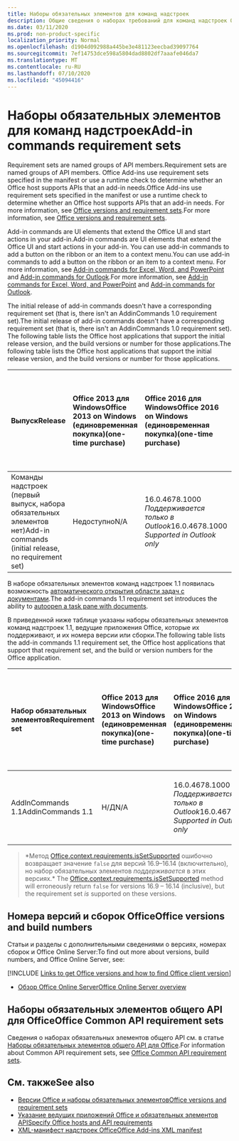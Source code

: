 ```yaml
---
title: Наборы обязательных элементов для команд надстроек
description: Общие сведения о наборах требований для команд надстроек Office
ms.date: 03/11/2020
ms.prod: non-product-specific
localization_priority: Normal
ms.openlocfilehash: d1904d092988a445be3e481123eecbad39097764
ms.sourcegitcommit: 7ef14753dce598a5804dad8802df7aaafe046da7
ms.translationtype: MT
ms.contentlocale: ru-RU
ms.lasthandoff: 07/10/2020
ms.locfileid: "45094416"
---
```

# <a name="add-in-commands-requirement-sets"></a><span data-ttu-id="79f23-103">Наборы обязательных элементов для команд надстроек</span><span class="sxs-lookup"><span data-stu-id="79f23-103">Add-in commands requirement sets</span></span>

<span data-ttu-id="79f23-104">Requirement sets are named groups of API members.</span><span class="sxs-lookup"><span data-stu-id="79f23-104">Requirement sets are named groups of API members.</span></span> <span data-ttu-id="79f23-105">Office Add-ins use requirement sets specified in the manifest or use a runtime check to determine whether an Office host supports APIs that an add-in needs.</span><span class="sxs-lookup"><span data-stu-id="79f23-105">Office Add-ins use requirement sets specified in the manifest or use a runtime check to determine whether an Office host supports APIs that an add-in needs.</span></span> <span data-ttu-id="79f23-106">For more information, see [Office versions and requirement sets](../../develop/office-versions-and-requirement-sets.md).</span><span class="sxs-lookup"><span data-stu-id="79f23-106">For more information, see [Office versions and requirement sets](../../develop/office-versions-and-requirement-sets.md).</span></span>

<span data-ttu-id="79f23-107">Add-in commands are UI elements that extend the Office UI and start actions in your add-in.</span><span class="sxs-lookup"><span data-stu-id="79f23-107">Add-in commands are UI elements that extend the Office UI and start actions in your add-in.</span></span> <span data-ttu-id="79f23-108">You can use add-in commands to add a button on the ribbon or an item to a context menu.</span><span class="sxs-lookup"><span data-stu-id="79f23-108">You can use add-in commands to add a button on the ribbon or an item to a context menu.</span></span> <span data-ttu-id="79f23-109">For more information, see [Add-in commands for Excel, Word, and PowerPoint](../../design/add-in-commands.md) and [Add-in commands for Outlook](../../outlook/add-in-commands-for-outlook.md).</span><span class="sxs-lookup"><span data-stu-id="79f23-109">For more information, see [Add-in commands for Excel, Word, and PowerPoint](../../design/add-in-commands.md) and [Add-in commands for Outlook](../../outlook/add-in-commands-for-outlook.md).</span></span>

<span data-ttu-id="79f23-110">The initial release of add-in commands doesn't have a corresponding requirement set (that is, there isn't an AddinCommands 1.0 requirement set).</span><span class="sxs-lookup"><span data-stu-id="79f23-110">The initial release of add-in commands doesn't have a corresponding requirement set (that is, there isn't an AddinCommands 1.0 requirement set).</span></span> <span data-ttu-id="79f23-111">The following table lists the Office host applications that support the initial release version, and the build versions or number for those applications.</span><span class="sxs-lookup"><span data-stu-id="79f23-111">The following table lists the Office host applications that support the initial release version, and the build versions or number for those applications.</span></span>  

| <span data-ttu-id="79f23-112">Выпуск</span><span class="sxs-lookup"><span data-stu-id="79f23-112">Release</span></span>   |  <span data-ttu-id="79f23-113">Office 2013 для Windows</span><span class="sxs-lookup"><span data-stu-id="79f23-113">Office 2013 on Windows</span></span><br><span data-ttu-id="79f23-114">(единовременная покупка)</span><span class="sxs-lookup"><span data-stu-id="79f23-114">(one-time purchase)</span></span> | <span data-ttu-id="79f23-115">Office 2016 для Windows</span><span class="sxs-lookup"><span data-stu-id="79f23-115">Office 2016 on Windows</span></span><br><span data-ttu-id="79f23-116">(единовременная покупка)</span><span class="sxs-lookup"><span data-stu-id="79f23-116">(one-time purchase)</span></span> | <span data-ttu-id="79f23-117">Office 2019 для Windows</span><span class="sxs-lookup"><span data-stu-id="79f23-117">Office 2019 on Windows</span></span><br><span data-ttu-id="79f23-118">(единовременная покупка)</span><span class="sxs-lookup"><span data-stu-id="79f23-118">(one-time purchase)</span></span> | <span data-ttu-id="79f23-119">Office для Windows</span><span class="sxs-lookup"><span data-stu-id="79f23-119">Office on Windows</span></span><br><span data-ttu-id="79f23-120">(подключено к подписке Microsoft 365)</span><span class="sxs-lookup"><span data-stu-id="79f23-120">(connected to Microsoft 365 subscription)</span></span>   |  <span data-ttu-id="79f23-121">Office для iPad</span><span class="sxs-lookup"><span data-stu-id="79f23-121">Office on iPad</span></span><br><span data-ttu-id="79f23-122">(подключено к подписке Microsoft 365)</span><span class="sxs-lookup"><span data-stu-id="79f23-122">(connected to Microsoft 365 subscription)</span></span>  |  <span data-ttu-id="79f23-123">Office для Mac</span><span class="sxs-lookup"><span data-stu-id="79f23-123">Office on Mac</span></span><br><span data-ttu-id="79f23-124">(подключено к подписке Microsoft 365)</span><span class="sxs-lookup"><span data-stu-id="79f23-124">(connected to Microsoft 365 subscription)</span></span>  | <span data-ttu-id="79f23-125">Office в Интернете</span><span class="sxs-lookup"><span data-stu-id="79f23-125">Office on the web</span></span>  |
|:-----|:-----|:-----|:-----|:-----|:-----|:-----|:-----|
| <span data-ttu-id="79f23-126">Команды надстроек (первый выпуск, набора обязательных элементов нет)</span><span class="sxs-lookup"><span data-stu-id="79f23-126">Add-in commands (initial release, no requirement set)</span></span> | <span data-ttu-id="79f23-127">Недоступно</span><span class="sxs-lookup"><span data-stu-id="79f23-127">N/A</span></span> | <span data-ttu-id="79f23-128">16.0.4678.1000 *Поддерживается только в Outlook*</span><span class="sxs-lookup"><span data-stu-id="79f23-128">16.0.4678.1000 *Supported in Outlook only*</span></span> | <span data-ttu-id="79f23-129">Версия 1809 (сборка 10827.20150) или более поздняя</span><span class="sxs-lookup"><span data-stu-id="79f23-129">Version 1809 (Build 10827.20150) or later</span></span> |<span data-ttu-id="79f23-130">Версия 1603 (сборка 6769.0000) или более поздняя</span><span class="sxs-lookup"><span data-stu-id="79f23-130">Version 1603 (Build 6769.0000) or later</span></span> | <span data-ttu-id="79f23-131">Н/Д</span><span class="sxs-lookup"><span data-stu-id="79f23-131">N/A</span></span> | <span data-ttu-id="79f23-132">15.33 или более поздняя версия</span><span class="sxs-lookup"><span data-stu-id="79f23-132">15.33 or later</span></span>| <span data-ttu-id="79f23-133">Январь 2016 г.</span><span class="sxs-lookup"><span data-stu-id="79f23-133">January 2016</span></span> |

<span data-ttu-id="79f23-134">В наборе обязательных элементов команд надстроек 1.1 появилась возможность [автоматического открытия области задач с документами](../../develop/automatically-open-a-task-pane-with-a-document.md).</span><span class="sxs-lookup"><span data-stu-id="79f23-134">The add-in commands 1.1 requirement set introduces the ability to [autoopen a task pane with documents](../../develop/automatically-open-a-task-pane-with-a-document.md).</span></span>

<span data-ttu-id="79f23-135">В приведенной ниже таблице указаны наборы обязательных элементов команд надстроек 1.1, ведущие приложения Office, которые их поддерживают, и их номера версии или сборки.</span><span class="sxs-lookup"><span data-stu-id="79f23-135">The following table lists the add-in commands 1.1 requirement set, the Office host applications that support that requirement set, and the build or version numbers for the Office application.</span></span>

|  <span data-ttu-id="79f23-136">Набор обязательных элементов</span><span class="sxs-lookup"><span data-stu-id="79f23-136">Requirement set</span></span>  |  <span data-ttu-id="79f23-137">Office 2013 для Windows</span><span class="sxs-lookup"><span data-stu-id="79f23-137">Office 2013 on Windows</span></span><br><span data-ttu-id="79f23-138">(единовременная покупка)</span><span class="sxs-lookup"><span data-stu-id="79f23-138">(one-time purchase)</span></span> | <span data-ttu-id="79f23-139">Office 2016 для Windows</span><span class="sxs-lookup"><span data-stu-id="79f23-139">Office 2016 on Windows</span></span><br><span data-ttu-id="79f23-140">(единовременная покупка)</span><span class="sxs-lookup"><span data-stu-id="79f23-140">(one-time purchase)</span></span> | <span data-ttu-id="79f23-141">Office 2019 для Windows</span><span class="sxs-lookup"><span data-stu-id="79f23-141">Office 2019 on Windows</span></span><br><span data-ttu-id="79f23-142">(единовременная покупка)</span><span class="sxs-lookup"><span data-stu-id="79f23-142">(one-time purchase)</span></span> | <span data-ttu-id="79f23-143">Office для Windows</span><span class="sxs-lookup"><span data-stu-id="79f23-143">Office on Windows</span></span><br><span data-ttu-id="79f23-144">(подключено к подписке Microsoft 365)</span><span class="sxs-lookup"><span data-stu-id="79f23-144">(connected to Microsoft 365 subscription)</span></span>   |  <span data-ttu-id="79f23-145">Office для iPad</span><span class="sxs-lookup"><span data-stu-id="79f23-145">Office on iPad</span></span><br><span data-ttu-id="79f23-146">(подключено к подписке Microsoft 365)</span><span class="sxs-lookup"><span data-stu-id="79f23-146">(connected to Microsoft 365 subscription)</span></span>  |  <span data-ttu-id="79f23-147">Office для Mac</span><span class="sxs-lookup"><span data-stu-id="79f23-147">Office on Mac</span></span><br><span data-ttu-id="79f23-148">(подключено к подписке Microsoft 365)</span><span class="sxs-lookup"><span data-stu-id="79f23-148">(connected to Microsoft 365 subscription)</span></span>  | <span data-ttu-id="79f23-149">Office в Интернете</span><span class="sxs-lookup"><span data-stu-id="79f23-149">Office on the web</span></span>  |  
|:-----|:-----|:-----|:-----|:-----|:-----|:-----|:-----|
| <span data-ttu-id="79f23-150">AddInCommands 1.1</span><span class="sxs-lookup"><span data-stu-id="79f23-150">AddinCommands 1.1</span></span>  | <span data-ttu-id="79f23-151">Н/Д</span><span class="sxs-lookup"><span data-stu-id="79f23-151">N/A</span></span> | <span data-ttu-id="79f23-152">16.0.4678.1000 *Поддерживается только в Outlook*</span><span class="sxs-lookup"><span data-stu-id="79f23-152">16.0.4678.1000 *Supported in Outlook only*</span></span>  | <span data-ttu-id="79f23-153">Версия 1809 (сборка 10827.20150) или более поздняя</span><span class="sxs-lookup"><span data-stu-id="79f23-153">Version 1809 (Build 10827.20150) or later</span></span> | <span data-ttu-id="79f23-154">Версия 1705 (сборка 8121.1000) или более поздняя</span><span class="sxs-lookup"><span data-stu-id="79f23-154">Version 1705 (Build 8121.1000) or later</span></span> | <span data-ttu-id="79f23-155">Н/Д</span><span class="sxs-lookup"><span data-stu-id="79f23-155">N/A</span></span> | <span data-ttu-id="79f23-156">15.34 или более поздняя версия\*</span><span class="sxs-lookup"><span data-stu-id="79f23-156">15.34 or later\*</span></span>| <span data-ttu-id="79f23-157">Май 2017 г.</span><span class="sxs-lookup"><span data-stu-id="79f23-157">May 2017</span></span> |

><span data-ttu-id="79f23-158">\*Метод [Office.context.requirements.isSetSupported](/javascript/api/office/office.requirementsetsupport#issetsupported-name--minversion-) ошибочно возвращает значение `false` для версий 16.9&ndash;16.14 (включительно), но набор обязательных элементов *поддерживается* в этих версиях.</span><span class="sxs-lookup"><span data-stu-id="79f23-158">\* The [Office.context.requirements.isSetSupported](/javascript/api/office/office.requirementsetsupport#issetsupported-name--minversion-) method will erroneously return `false` for versions 16.9 &ndash; 16.14 (inclusive), but the requirement set *is* supported on these versions.</span></span>

## <a name="office-versions-and-build-numbers"></a><span data-ttu-id="79f23-159">Номера версий и сборок Office</span><span class="sxs-lookup"><span data-stu-id="79f23-159">Office versions and build numbers</span></span>

<span data-ttu-id="79f23-160">Статьи и разделы с дополнительными сведениями о версиях, номерах сборок и Office Online Server:</span><span class="sxs-lookup"><span data-stu-id="79f23-160">To find out more about versions, build numbers, and Office Online Server, see:</span></span>

[!INCLUDE [Links to get Office versions and how to find Office client version](../../includes/links-get-office-versions-builds.md)]
- [<span data-ttu-id="79f23-161">Обзор Office Online Server</span><span class="sxs-lookup"><span data-stu-id="79f23-161">Office Online Server overview</span></span>](/officeonlineserver/office-online-server-overview)

## <a name="office-common-api-requirement-sets"></a><span data-ttu-id="79f23-162">Наборы обязательных элементов общего API для Office</span><span class="sxs-lookup"><span data-stu-id="79f23-162">Office Common API requirement sets</span></span>

<span data-ttu-id="79f23-163">Сведения о наборах обязательных элементов общего API см. в статье [Наборы обязательных элементов общего API для Office](office-add-in-requirement-sets.md).</span><span class="sxs-lookup"><span data-stu-id="79f23-163">For information about Common API requirement sets, see [Office Common API requirement sets](office-add-in-requirement-sets.md).</span></span>

## <a name="see-also"></a><span data-ttu-id="79f23-164">См. также</span><span class="sxs-lookup"><span data-stu-id="79f23-164">See also</span></span>

- [<span data-ttu-id="79f23-165">Версии Office и наборы обязательных элементов</span><span class="sxs-lookup"><span data-stu-id="79f23-165">Office versions and requirement sets</span></span>](../../develop/office-versions-and-requirement-sets.md)
- [<span data-ttu-id="79f23-166">Указание ведущих приложений Office и обязательных элементов API</span><span class="sxs-lookup"><span data-stu-id="79f23-166">Specify Office hosts and API requirements</span></span>](../../develop/specify-office-hosts-and-api-requirements.md)
- [<span data-ttu-id="79f23-167">XML-манифест надстроек Office</span><span class="sxs-lookup"><span data-stu-id="79f23-167">Office Add-ins XML manifest</span></span>](../../develop/add-in-manifests.md)
